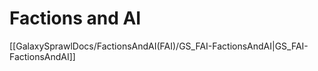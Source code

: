 # Factions and AI

 [[GalaxySprawlDocs/FactionsAndAI(FAI)/GS_FAI-FactionsAndAI|GS_FAI-FactionsAndAI]]
